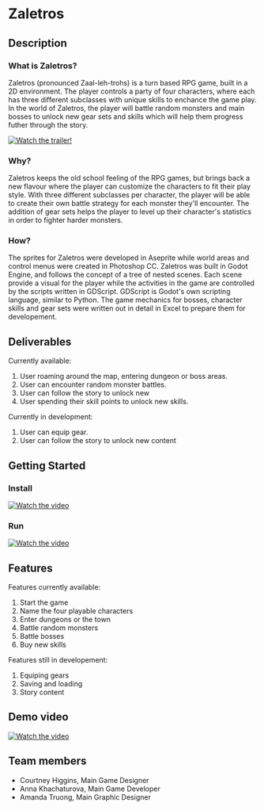 # Zaletros 

## Description
### What is Zaletros? 

Zaletros (pronounced Zaal-leh-trohs) is a turn based RPG game, built in a 2D environment. The player controls a party of four characters, where each has three different subclasses with unique skills to enchance the game play. In the world of Zaletros, the player will battle random monsters and main bosses to unlock new gear sets and skills which will help them progress futher through the story.  


[![Watch the trailer!](https://img.youtube.com/vi/OPa6BqA1X-w/maxresdefault.jpg)](https://youtu.be/OPa6BqA1X-w)


### Why?
Zaletros keeps the old school feeling of the RPG games, but brings back a new flavour where the player can customize the characters to fit their play style. With three different subclasses per character, the player will be able to create their own battle strategy for each monster they'll encounter. The addition of gear sets helps the player to level up their character's statistics in order to fighter harder monsters. 

### How? 

The sprites for Zaletros were developed in Aseprite while world areas and control menus were created in Photoshop CC. Zaletros was built in Godot Engine, and follows the concept of a tree of nested scenes. Each scene provide a visual for the player while the activities in the game are controlled by the scripts written in GDScript. GDScript is Godot's own scripting language, similar to Python. The game mechanics for bosses, character skills and gear sets were written out in detail in Excel to prepare them for developement.   

## Deliverables 

Currently available: 
1. User roaming around the map, entering dungeon or boss areas. 
2. User can encounter random  monster battles.  
3. User can follow the story to unlock new 
4. User spending their skill points to unlock new skills.

Currently in development:  
1. User can equip gear.
2. User can follow the story to unlock new content

## Getting Started 
### Install
[![Watch the video](https://img.youtube.com/vi/x8CsxYQJHjk/maxresdefault.jpg)](https://youtu.be/x8CsxYQJHjk)

### Run
[![Watch the video](https://img.youtube.com/vi/yyKzufDonoE/maxresdefault.jpg)](https://youtu.be/yyKzufDonoE)

## Features 

Features currently available: 
1. Start the game 
2. Name the four playable characters 
3. Enter dungeons or the town  
4. Battle random monsters 
5. Battle bosses 
6. Buy new skills 

Features still in developement: 
1. Equiping gears 
2. Saving and loading 
3. Story content

## Demo video 

[![Watch the video](https://img.youtube.com/vi/Fh29J6BxrfA/maxresdefault.jpg)](https://youtu.be/Fh29J6BxrfA)

## Team members

* Courtney Higgins, Main Game Designer
* Anna Khachaturova, Main Game Developer
* Amanda Truong, Main Graphic Designer

